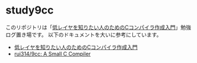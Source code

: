 # study9cc

このリポジトリは「[低レイヤを知りたい人のためのCコンパイラ作成入門](https://www.sigbus.info/compilerbook)」勉強ログ置き場です。
以下のドキュメントを大いに参考にしています。

* [低レイヤを知りたい人のためのCコンパイラ作成入門](https://www.sigbus.info/compilerbook)
* [rui314/9cc: A Small C Compiler](https://github.com/rui314/9cc)
